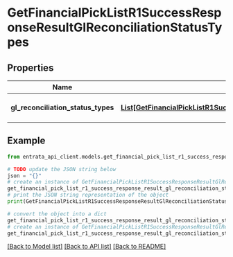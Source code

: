 # GetFinancialPickListR1SuccessResponseResultGlReconciliationStatusTypes


## Properties

Name | Type | Description | Notes
------------ | ------------- | ------------- | -------------
**gl_reconciliation_status_types** | [**List[GetFinancialPickListR1SuccessResponseResultGlReconciliationStatusTypesGlReconciliationStatusTypesInner]**](GetFinancialPickListR1SuccessResponseResultGlReconciliationStatusTypesGlReconciliationStatusTypesInner.md) | A list of GL reconciliation status types. | 

## Example

```python
from entrata_api_client.models.get_financial_pick_list_r1_success_response_result_gl_reconciliation_status_types import GetFinancialPickListR1SuccessResponseResultGlReconciliationStatusTypes

# TODO update the JSON string below
json = "{}"
# create an instance of GetFinancialPickListR1SuccessResponseResultGlReconciliationStatusTypes from a JSON string
get_financial_pick_list_r1_success_response_result_gl_reconciliation_status_types_instance = GetFinancialPickListR1SuccessResponseResultGlReconciliationStatusTypes.from_json(json)
# print the JSON string representation of the object
print(GetFinancialPickListR1SuccessResponseResultGlReconciliationStatusTypes.to_json())

# convert the object into a dict
get_financial_pick_list_r1_success_response_result_gl_reconciliation_status_types_dict = get_financial_pick_list_r1_success_response_result_gl_reconciliation_status_types_instance.to_dict()
# create an instance of GetFinancialPickListR1SuccessResponseResultGlReconciliationStatusTypes from a dict
get_financial_pick_list_r1_success_response_result_gl_reconciliation_status_types_from_dict = GetFinancialPickListR1SuccessResponseResultGlReconciliationStatusTypes.from_dict(get_financial_pick_list_r1_success_response_result_gl_reconciliation_status_types_dict)
```
[[Back to Model list]](../README.md#documentation-for-models) [[Back to API list]](../README.md#documentation-for-api-endpoints) [[Back to README]](../README.md)


